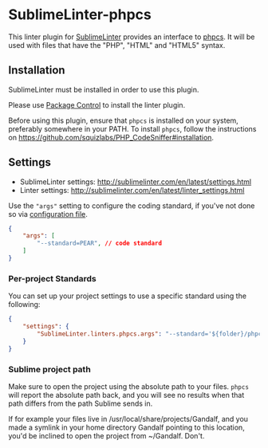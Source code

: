 SublimeLinter-phpcs
=========================

This linter plugin for [SublimeLinter](https://github.com/SublimeLinter/SublimeLinter) provides an interface to [phpcs](https://github.com/squizlabs/PHP_CodeSniffer).
It will be used with files that have the "PHP", "HTML" and "HTML5" syntax.


## Installation

SublimeLinter must be installed in order to use this plugin. 

Please use [Package Control](https://packagecontrol.io) to install the linter plugin.

Before using this plugin, ensure that `phpcs` is installed on your system, preferably somewhere in your PATH. To install `phpcs`, follow the instructions on https://github.com/squizlabs/PHP_CodeSniffer#installation. 


## Settings

- SublimeLinter settings: http://sublimelinter.com/en/latest/settings.html
- Linter settings: http://sublimelinter.com/en/latest/linter_settings.html

Use the `"args"` setting to configure the coding standard, if you've not done so via [configuration file](https://github.com/PHPCSStandards/PHP_CodeSniffer/wiki/Annotated-Ruleset). 

```json
{
    "args": [
        "--standard=PEAR", // code standard
    ]
}
```

### Per-project Standards
You can set up your project settings to use a specific standard using the following: 

```json
{
    "settings": {
        "SublimeLinter.linters.phpcs.args": "--standard='${folder}/phpcs.xml'"
    }
}
```

### Sublime project path
Make sure to open the project using the absolute path to your files. `phpcs` will report the absolute path back,
and you will see no results when that path differs from the path Sublime sends in.

If for example your files live in /usr/local/share/projects/Gandalf, and you made a symlink in your home directory
Gandalf pointing to this location, you'd be inclined to open the project from ~/Gandalf. Don't.

